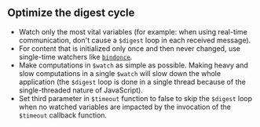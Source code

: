 ## Optimize the digest cycle

* Watch only the most vital variables (for example: when using real-time communication, don't cause a `$digest` loop in each received message).
* For content that is initialized only once and then never changed, use single-time watchers like [`bindonce`](https://github.com/Pasvaz/bindonce).
* Make computations in `$watch`  as simple as possible. Making heavy and slow computations in a single `$watch` will slow down the whole application (the `$digest` loop is done in a single thread because of the single-threaded nature of JavaScript).
* Set third parameter in `$timeout` function to false to skip the `$digest` loop when no watched variables are impacted by the invocation of the `$timeout` callback function.
